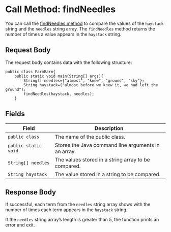 # Call Method: findNeedles
You can call the [findNeedles method](https://docs.google.com/document/d/1zeIYLWabTiahjGU6y6IfVxcwv8XNJg_sTfMbBNyxs70/edit) 
to compare the values of the `haystack` string
and the `needles` string array. The `findNeedles` method returns the number of times a value appears in the `haystack` string.

## Request Body
The request body contains data with the following structure:

```
public class FarmBarn{ 
    public static void main(String[] args){ 
        String[] needles={"almost", "knew", "ground", "sky"};
        String haystack=("almost before we knew it, we had left the ground");
        findNeedles(haystack, needles);
    }
```

## Fields
| Field  | Description |
| ------------- | ------------- |
| `public class`  | The name of the public class.|
| `public static void`  | Stores the Java command line arguments in an array.|
| `String[] needles` | The values stored in a string array to be compared.|
| `String haystack` | The value stored in a string to be compared.|

## Response Body
If successful, each term from the `needles` string array shows with the number 
of times each term appears in the `haystack` string.

If the `needles` string array’s length is greater than 5, the function prints an error and exit.
